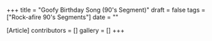+++
title = "Goofy Birthday Song (90's Segment)"
draft = false
tags = ["Rock-afire 90's Segments"]
date = ""

[Article]
contributors = []
gallery = []
+++